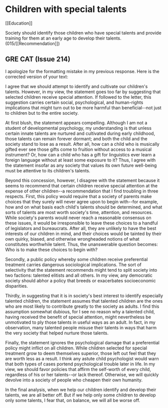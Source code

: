 # Children with special talents

[[Education]]

Society should identify those children who have special talents and provide training for them at an early age to develop their talents.
(015/[[Recommendation]])

## GRE CAT (Issue 214)

I apologize for the formatting mistake in my previous response.
Here is the corrected version of your text:

I agree that we should attempt to identify and cultivate our children's talents.
However, in my view, the statement goes too far by suggesting that selected children receive special attention.
If followed to the letter, this suggestion carries certain social, psychological, and human-rights implications that might turn out to be more harmful than beneficial--not just to children but to the entire society.

At first blush, the statement appears compelling.
Although I am not a student of developmental psychology, my understanding is that unless certain innate talents are nurtured and cultivated during early childhood, those talents can remain forever dormant; and both the child and the society stand to lose as a result.
After all, how can a child who is musically gifted ever see those gifts come to fruition without access to a musical instrument?
Or, how can a child who has a gift for linguistics ever learn a foreign language without at least some exposure to it?
Thus, I agree with the statement insofar as any society that values its own future well-being must be attentive to its children's talents.

Beyond this concession, however, I disagree with the statement because it seems to recommend that certain children receive special attention at the expense of other children--a recommendation that I find troubling in three respects.
First, this policy would require that a society of parents make choices that they surely will never agree upon to begin with--for example, how and on what basis each child's talents should be determined, and what sorts of talents are most worth society's time, attention, and resources.
While society's parents would never reach a reasonable consensus on these issues, it would be irresponsible to leave these choices to a handful of legislators and bureaucrats.
After all, they are unlikely to have the best interests of our children in mind, and their choices would be tainted by their own quirky, biased, and otherwise wrongheaded notions of what constitutes worthwhile talent.
Thus, the unanswerable question becomes: Who is to make these choices to begin with?

Secondly, a public policy whereby some children receive preferential treatment carries dangerous sociological implications.
The sort of selectivity that the statement recommends might tend to split society into two factions: talented elitists and all others.
In my view, any democratic society should abhor a policy that breeds or exacerbates socioeconomic disparities.

Thirdly, in suggesting that it is in society's best interest to identify especially talented children, the statement assumes that talented children are the ones who are most likely to contribute greatly to the society as adults.
I find this assumption somewhat dubious, for I see no reason why a talented child, having received the benefit of special attention, might nevertheless be unmotivated to ply those talents in useful ways as an adult.
In fact, in my observation, many talented people misuse their talents in ways that harm the very society that helped nurture those talents.

Finally, the statement ignores the psychological damage that a preferential policy might inflict on all children.
While children selected for special treatment grow to deem themselves superior, those left out feel that they are worth less as a result.
I think any astute child psychologist would warn that both types of cases portend psychological trouble later in life.
In my view, we should favor policies that affirm the self-worth of every child, regardless of his or her talents--or lack thereof.
Otherwise, we will quickly devolve into a society of people who cheapen their own humanity.

In the final analysis, when we help our children identify and develop their talents, we are all better off.
But if we help only some children to develop only some talents, I fear that, on balance, we will all be worse off.